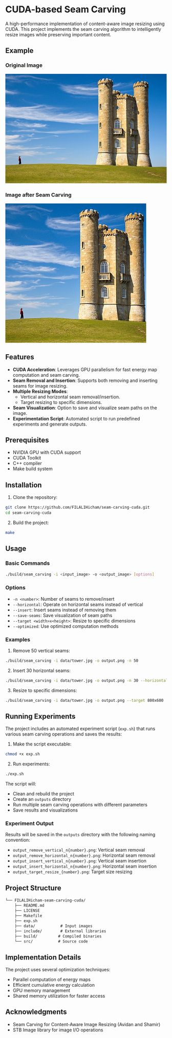 # CUDA-based Seam Carving

A high-performance implementation of content-aware image resizing using CUDA. This project implements the seam carving algorithm to intelligently resize images while preserving important content.

## Example

### Original Image
![Original Image](data/tower.jpg)

### Image after Seam Carving
![Seam Carved Image](data/output_removed_vertical.png)

## Features

- **CUDA Acceleration**: Leverages GPU parallelism for fast energy map computation and seam carving.
- **Seam Removal and Insertion**: Supports both removing and inserting seams for image resizing.
- **Multiple Resizing Modes**: 
  - Vertical and horizontal seam removal/insertion.
  - Target resizing to specific dimensions.
- **Seam Visualization**: Option to save and visualize seam paths on the image.
- **Experimentation Script**: Automated script to run predefined experiments and generate outputs.


## Prerequisites

- NVIDIA GPU with CUDA support
- CUDA Toolkit
- C++ compiler 
- Make build system

## Installation

1. Clone the repository:
```bash
git clone https://github.com/FILALIHicham/seam-carving-cuda.git
cd seam-carving-cuda
```

2. Build the project:
```bash
make
```

## Usage

### Basic Commands

```bash
./build/seam_carving -i <input_image> -o <output_image> [options]
```

### Options

- `-n <number>`: Number of seams to remove/insert
- `--horizontal`: Operate on horizontal seams instead of vertical
- `--insert`: Insert seams instead of removing them
- `--save-seams`: Save visualization of seam paths
- `--target <width>x<height>`: Resize to specific dimensions
- `--optimized`: Use optimized computation methods

### Examples

1. Remove 50 vertical seams:
```bash
./build/seam_carving -i data/tower.jpg -o output.png -n 50
```

2. Insert 30 horizontal seams:
```bash
./build/seam_carving -i data/tower.jpg -o output.png -n 30 --horizontal --insert
```

3. Resize to specific dimensions:
```bash
./build/seam_carving -i data/tower.jpg -o output.png --target 800x600
```

## Running Experiments

The project includes an automated experiment script (`exp.sh`) that runs various seam carving operations and saves the results:

1. Make the script executable:
```bash
chmod +x exp.sh
```

2. Run experiments:
```bash
./exp.sh
```

The script will:
- Clean and rebuild the project
- Create an `outputs` directory
- Run multiple seam carving operations with different parameters
- Save results and visualizations

### Experiment Output

Results will be saved in the `outputs` directory with the following naming convention:
- `output_remove_vertical_n{number}.png`: Vertical seam removal
- `output_remove_horizontal_n{number}.png`: Horizontal seam removal
- `output_insert_vertical_n{number}.png`: Vertical seam insertion
- `output_insert_horizontal_n{number}.png`: Horizontal seam insertion
- `output_target_resize_{number}.png`: Target size resizing

## Project Structure

```
└── FILALIHicham-seam-carving-cuda/
    ├── README.md
    ├── LICENSE
    ├── Makefile
    ├── exp.sh
    ├── data/           # Input images
    ├── include/        # External libraries
    ├── build/         # Compiled binaries
    └── src/           # Source code

```

## Implementation Details

The project uses several optimization techniques:
- Parallel computation of energy maps
- Efficient cumulative energy calculation
- GPU memory management
- Shared memory utilization for faster access

## Acknowledgments

- Seam Carving for Content-Aware Image Resizing (Avidan and Shamir)
- STB Image library for image I/O operations

